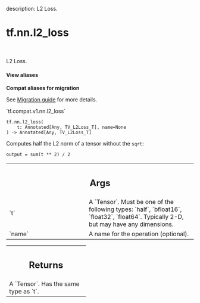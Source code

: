 description: L2 Loss.

<div itemscope itemtype="http://developers.google.com/ReferenceObject">
<meta itemprop="name" content="tf.nn.l2_loss" />
<meta itemprop="path" content="Stable" />
</div>

# tf.nn.l2_loss

<!-- Insert buttons and diff -->

<table class="tfo-notebook-buttons tfo-api nocontent" align="left">

</table>



L2 Loss.


<section class="expandable">
  <h4 class="showalways">View aliases</h4>
  <p>
<b>Compat aliases for migration</b>
<p>See
<a href="https://www.tensorflow.org/guide/migrate">Migration guide</a> for
more details.</p>
<p>`tf.compat.v1.nn.l2_loss`</p>
</p>
</section>

<pre class="devsite-click-to-copy prettyprint lang-py tfo-signature-link">
<code>tf.nn.l2_loss(
    t: Annotated[Any, TV_L2Loss_T], name=None
) -> Annotated[Any, TV_L2Loss_T]
</code></pre>



<!-- Placeholder for "Used in" -->

Computes half the L2 norm of a tensor without the `sqrt`:

    output = sum(t ** 2) / 2

<!-- Tabular view -->
 <table class="responsive fixed orange">
<colgroup><col width="214px"><col></colgroup>
<tr><th colspan="2"><h2 class="add-link">Args</h2></th></tr>

<tr>
<td>
`t`<a id="t"></a>
</td>
<td>
A `Tensor`. Must be one of the following types: `half`, `bfloat16`, `float32`, `float64`.
Typically 2-D, but may have any dimensions.
</td>
</tr><tr>
<td>
`name`<a id="name"></a>
</td>
<td>
A name for the operation (optional).
</td>
</tr>
</table>



<!-- Tabular view -->
 <table class="responsive fixed orange">
<colgroup><col width="214px"><col></colgroup>
<tr><th colspan="2"><h2 class="add-link">Returns</h2></th></tr>
<tr class="alt">
<td colspan="2">
A `Tensor`. Has the same type as `t`.
</td>
</tr>

</table>

